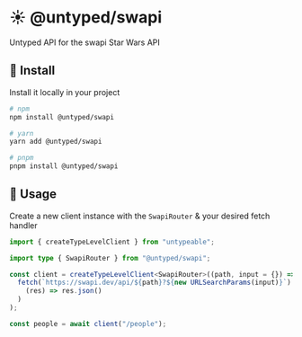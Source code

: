 # ☀️ @untyped/swapi

Untyped API for the swapi Star Wars API

## 🚀 Install

Install it locally in your project

```bash
# npm
npm install @untyped/swapi

# yarn
yarn add @untyped/swapi

# pnpm
pnpm install @untyped/swapi
```

## 🦄 Usage

Create a new client instance with the `SwapiRouter` & your desired fetch handler

```typescript
import { createTypeLevelClient } from "untypeable";

import type { SwapiRouter } from "@untyped/swapi";

const client = createTypeLevelClient<SwapiRouter>((path, input = {}) =>
  fetch(`https://swapi.dev/api/${path}?${new URLSearchParams(input)}`).then(
    (res) => res.json()
  )
);

const people = await client("/people");
```
